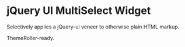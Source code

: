# jQuery UI MultiSelect Widget

Selectively applies a jQuery-ui veneer to otherwise plain HTML markup.

ThemeRoller-ready.  

